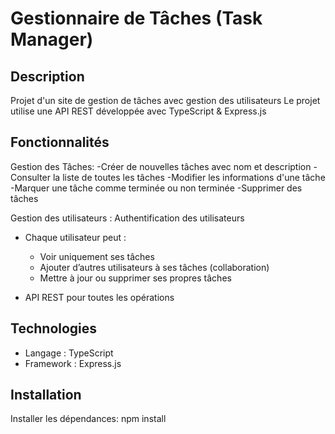 # Gestionnaire de Tâches (Task Manager)

## Description
Projet d'un site de gestion de tâches avec gestion des utilisateurs
Le projet utilise une API REST développée avec TypeScript & Express.js

## Fonctionnalités
Gestion des Tâches:
-Créer de nouvelles tâches avec nom et description
-Consulter la liste de toutes les tâches
-Modifier les informations d'une tâche
-Marquer une tâche comme terminée ou non terminée
-Supprimer des tâches

Gestion des utilisateurs : 
Authentification des utilisateurs   
- Chaque utilisateur peut :  
  - Voir uniquement ses tâches  
  - Ajouter d’autres utilisateurs à ses tâches (collaboration)  
  - Mettre à jour ou supprimer ses propres tâches  
  
- API REST pour toutes les opérations  

## Technologies
- Langage : TypeScript  
- Framework : Express.js  

## Installation
Installer les dépendances:
npm install
